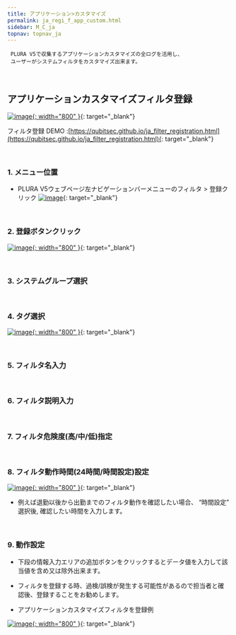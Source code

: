 ```yaml
---
title: アプリケーション>カスタマイズ
permalink: ja_regi_f_app_custom.html
sidebar: M_C_ja
topnav: topnav_ja
---
```



     PLURA V5で収集するアプリケーションカスタマイズの全ログを活用し、
     ユーザーがシステムフィルタをカスタマイズ出来ます。

<br />

## アプリケーションカスタマイズフィルタ登録

 [![image](/docs/images/Manual/common/regi/custom/ja/1.PNG){: width="800" }](/docs/images/Manual/common/regi/custom/ja/1.PNG){: target="_blank"}

フィルタ登録 DEMO :[https://qubitsec.github.io/ja_filter_registration.html](https://qubitsec.github.io/ja_filter_registration.html){: target="_blank"}

<br />

### 1. メニュー位置
- PLURA V5ウェブページ左ナビゲーションバーメニューのフィルタ > 登録クリック 
 [![image](/docs/images/Manual/common/regi/custom/ja/2.PNG)](/docs/images/Manual/common/regi/custom/ja/2.PNG){: target="_blank"}

<br />

### 2. 登録ボタンクリック
 [![image](/docs/images/Manual/common/regi/custom/ja/3.PNG){: width="800" }](/docs/images/Manual/common/regi/custom/ja/3.PNG){: target="_blank"}

<br />

### 3. システムグループ選択

<br />

### 4. タグ選択
 [![image](/docs/images/Manual/common/regi/custom/ja/4.PNG){: width="800" }](/docs/images/Manual/common/regi/custom/ja/4.PNG){: target="_blank"}

<br />

### 5. フィルタ名入力

<br />

### 6. フィルタ説明入力

<br />

### 7. フィルタ危険度(高/中/低)指定

<br />

### 8. フィルタ動作時間(24時間/時間設定)設定
 [![image](/docs/images/Manual/common/regi/custom/ja/5.PNG){: width="800" }](/docs/images/Manual/common/regi/custom/ja/5.PNG){: target="_blank"}

- 例えば退勤以後から出勤までのフィルタ動作を確認したい場合、 “時間設定” 選択後, 確認したい時間を入力します。

<br />

### 9. 動作設定

- 下段の情報入力エリアの追加ボタンをクリックするとデータ値を入力して該当値を含め又は除外出来ます。

- フィルタを登録する時、過検/誤検が発生する可能性があるので担当者と確認後、登録することをお勧めします。

- アプリケーションカスタマイズフィルタを登録例

 [![image](/docs/images/Manual/common/regi/custom/ja/6.PNG){: width="800" }](/docs/images/Manual/common/regi/custom/ja/6.PNG){: target="_blank"}
